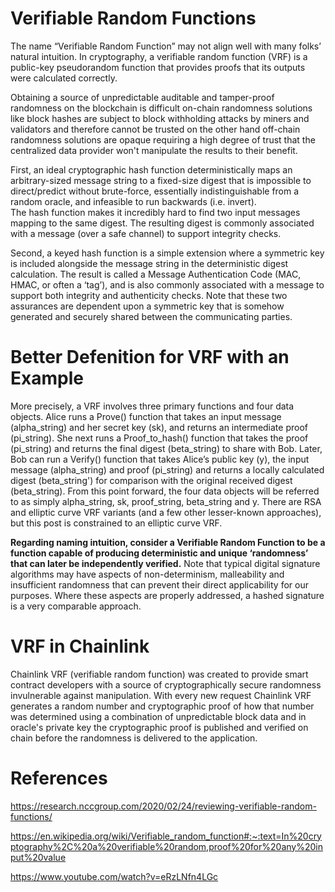 # Verifiable Random Functions
The name “Verifiable Random Function” may not align well with many folks’ natural intuition.
In cryptography, a verifiable random function (VRF) is a public-key pseudorandom function that provides proofs that its outputs were calculated correctly. <br/>

Obtaining a source of unpredictable auditable and tamper-proof randomness on the blockchain is difficult on-chain randomness solutions like block hashes are subject to block withholding attacks by miners and validators and therefore cannot be trusted on the other hand off-chain randomness solutions are opaque requiring a high degree of trust that the centralized data provider won't manipulate the results to their benefit.<br/>

First, an ideal cryptographic hash function deterministically maps an arbitrary-sized message string to a fixed-size digest that is impossible to direct/predict without brute-force, essentially indistinguishable from a random oracle, and infeasible to run backwards (i.e. invert). <br/>
The hash function makes it incredibly hard to find two input messages mapping to the same digest. The resulting digest is commonly associated with a message (over a safe channel) to support integrity checks.<br/>

Second, a keyed hash function is a simple extension where a symmetric key is included alongside the message string in the deterministic digest calculation. The result is called a Message Authentication Code (MAC, HMAC, or often a ‘tag’), and is also commonly associated with a message to support both integrity and authenticity checks. Note that these two assurances are dependent upon a symmetric key that is somehow generated and securely shared between the communicating parties.<br/>

# Better Defenition for VRF with an Example

More precisely, a VRF involves three primary functions and four data objects. Alice runs a Prove() function that takes an input message (alpha_string) and her secret key (sk), and returns an intermediate proof (pi_string). She next runs a Proof_to_hash() function that takes the proof (pi_string) and returns the final digest (beta_string) to share with Bob. Later, Bob can run a Verify() function that takes Alice’s public key (y), the input message (alpha_string) and proof (pi_string) and returns a locally calculated digest (beta_string') for comparison with the original received digest (beta_string). From this point forward, the four data objects will be referred to as simply alpha_string, sk, proof_string, beta_string and y. There are RSA and elliptic curve VRF variants (and a few other lesser-known approaches), but this post is constrained to an elliptic curve VRF. <br/>


**Regarding naming intuition, consider a Verifiable Random Function to be a function capable of producing deterministic and unique ‘randomness’ that can later be independently verified.** Note that typical digital signature algorithms may have aspects of non-determinism, malleability and insufficient randomness that can prevent their direct applicability for our purposes. Where these aspects are properly addressed, a hashed signature is a very comparable approach.

# VRF in Chainlink
Chainlink VRF (verifiable random function) was created to provide smart contract developers with a source of cryptographically secure randomness invulnerable against manipulation. With every new request Chainlink VRF generates a random number and cryptographic proof of how that number was determined using a combination of unpredictable block data and in oracle's private key the cryptographic proof is published and verified on chain before the randomness is delivered to the application.





# References
https://research.nccgroup.com/2020/02/24/reviewing-verifiable-random-functions/

https://en.wikipedia.org/wiki/Verifiable_random_function#:~:text=In%20cryptography%2C%20a%20verifiable%20random,proof%20for%20any%20input%20value

https://www.youtube.com/watch?v=eRzLNfn4LGc
